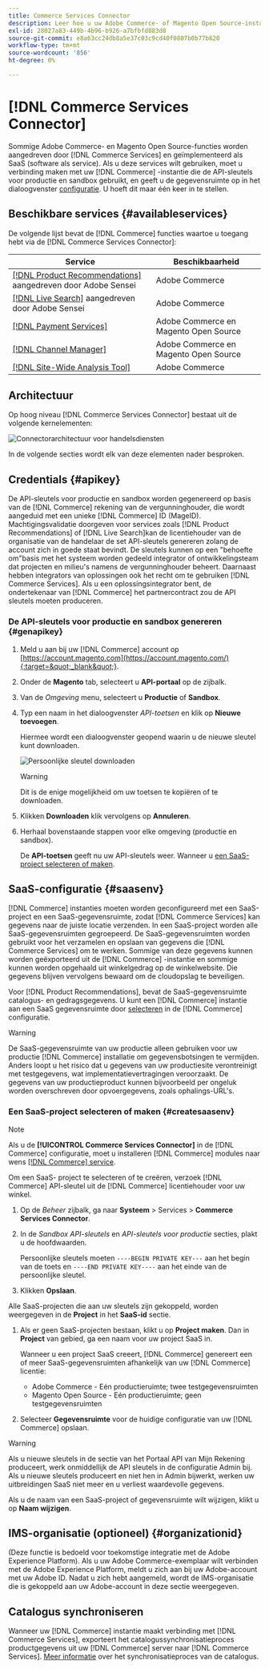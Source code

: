 ```yaml
---
title: Commerce Services Connector
description: Leer hoe u uw Adobe Commerce- of Magento Open Source-instantie integreert met de API-sleutels voor productie en sandbox.
exl-id: 28027a83-449b-4b96-b926-a7bfbfd883d8
source-git-commit: e8a63cc24db8a5e37c03c9cd40f0807b0b77b620
workflow-type: tm+mt
source-wordcount: '856'
ht-degree: 0%

---
```


# [!DNL Commerce Services Connector]

Sommige Adobe Commerce- en Magento Open Source-functies worden aangedreven door [!DNL Commerce Services]  en geïmplementeerd als SaaS (software als service). Als u deze services wilt gebruiken, moet u verbinding maken met uw [!DNL Commerce] -instantie die de API-sleutels voor productie en sandbox gebruikt, en geeft u de gegevensruimte op in het dialoogvenster [configuratie](https://docs.magento.com/user-guide/configuration/services/saas.html). U hoeft dit maar één keer in te stellen.

## Beschikbare services {#availableservices}

De volgende lijst bevat de [!DNL Commerce] functies waartoe u toegang hebt via de [!DNL Commerce Services Connector]:

| Service | Beschikbaarheid |
| ---|--- |
| [[!DNL Product Recommendations]](/help/product-recommendations/overview.md) aangedreven door Adobe Sensei | Adobe Commerce |
| [[!DNL Live Search]](/help/live-search/overview.md) aangedreven door Adobe Sensei | Adobe Commerce |
| [[!DNL Payment Services]](/help/payment-services/overview.md) | Adobe Commerce en Magento Open Source |
| [[!DNL Channel Manager]](https://experienceleague.adobe.com/docs/commerce-channels/channel-manager/intro-to-channel-manager/overview.html) | Adobe Commerce en Magento Open Source |
| [[!DNL Site-Wide Analysis Tool]](https://experienceleague.adobe.com/docs/commerce-operations/tools/site-wide-analysis-tool/intro.html) | Adobe Commerce |

## Architectuur

Op hoog niveau [!DNL Commerce Services Connector] bestaat uit de volgende kernelementen:

![Connectorarchitectuur voor handelsdiensten](assets/saas-config-sync-workflow.png)

In de volgende secties wordt elk van deze elementen nader besproken.

## Credentials {#apikey}

De API-sleutels voor productie en sandbox worden gegenereerd op basis van de [!DNL Commerce] rekening van de vergunninghouder, die wordt aangeduid met een unieke [!DNL Commerce] ID (MageID). Machtigingsvalidatie doorgeven voor services zoals [!DNL Product Recommendations] of [!DNL Live Search]kan de licentiehouder van de organisatie van de handelaar de set API-sleutels genereren zolang de account zich in goede staat bevindt. De sleutels kunnen op een &quot;behoefte om&quot;basis met het systeem worden gedeeld integrator of ontwikkelingsteam dat projecten en milieu&#39;s namens de vergunninghouder beheert. Daarnaast hebben integrators van oplossingen ook het recht om te gebruiken [!DNL Commerce Services]. Als u een oplossingsintegrator bent, de ondertekenaar van [!DNL Commerce] het partnercontract zou de API sleutels moeten produceren.

### De API-sleutels voor productie en sandbox genereren {#genapikey}

1. Meld u aan bij uw [!DNL Commerce] account op [https://account.magento.com](https://account.magento.com/){:target=&quot;_blank&quot;}.

1. Onder de **Magento** tab, selecteert u **API-portaal** op de zijbalk.

1. Van de _Omgeving_ menu, selecteert u **Productie** of **Sandbox**.

1. Typ een naam in het dialoogvenster _API-toetsen_ en klik op **Nieuwe toevoegen**.

   Hiermee wordt een dialoogvenster geopend waarin u de nieuwe sleutel kunt downloaden.

   ![Persoonlijke sleutel downloaden](assets/download-api-private-key.png)

   >[!WARNING]
   >
   > Dit is de enige mogelijkheid om uw toetsen te kopiëren of te downloaden.

1. Klikken **Downloaden** klik vervolgens op **Annuleren**.

1. Herhaal bovenstaande stappen voor elke omgeving (productie en sandbox).

   De **API-toetsen** geeft nu uw API-sleutels weer. Wanneer u [een SaaS-project selecteren of maken](#createsaasenv).

## SaaS-configuratie {#saasenv}

[!DNL Commerce] instanties moeten worden geconfigureerd met een SaaS-project en een SaaS-gegevensruimte, zodat [!DNL Commerce Services] kan gegevens naar de juiste locatie verzenden. In een SaaS-project worden alle SaaS-gegevensruimten gegroepeerd. De SaaS-gegevensruimten worden gebruikt voor het verzamelen en opslaan van gegevens die [!DNL Commerce Services] om te werken. Sommige van deze gegevens kunnen worden geëxporteerd uit de [!DNL Commerce] -instantie en sommige kunnen worden opgehaald uit winkelgedrag op de winkelwebsite. Die gegevens blijven vervolgens bewaard om de cloudopslag te beveiligen.

Voor [!DNL Product Recommendations], bevat de SaaS-gegevensruimte catalogus- en gedragsgegevens. U kunt een [!DNL Commerce] instantie aan een SaaS gegevensruimte door [selecteren](https://docs.magento.com/user-guide/configuration/services/saas.html) in de [!DNL Commerce] configuratie.

>[!WARNING]
>
> De SaaS-gegevensruimte van uw productie alleen gebruiken voor uw productie [!DNL Commerce] installatie om gegevensbotsingen te vermijden. Anders loopt u het risico dat u gegevens van uw productiesite verontreinigt met testgegevens, wat implementatievertragingen veroorzaakt. De gegevens van uw productieproduct kunnen bijvoorbeeld per ongeluk worden overschreven door opvoergegevens, zoals ophalings-URL&#39;s.

### Een SaaS-project selecteren of maken {#createsaasenv}

>[!NOTE]
>
> Als u de **[!UICONTROL Commerce Services Connector]** in de [!DNL Commerce] configuratie, moet u installeren [!DNL Commerce] modules naar wens [[!DNL Commerce] service](#availableservices).

Om een SaaS- project te selecteren of te creëren, verzoek [!DNL Commerce] API-sleutel uit de [!DNL Commerce] licentiehouder voor uw winkel.

1. Op de _Beheer_ zijbalk, ga naar **Systeem** > Services > **Commerce Services Connector**.

1. In de _Sandbox API-sleutels_ en _API-sleutels voor productie_ secties, plakt u de hoofdwaarden.

   Persoonlijke sleutels moeten `----BEGIN PRIVATE KEY---` aan het begin van de toets en `----END PRIVATE KEY----` aan het einde van de persoonlijke sleutel.

1. Klikken **Opslaan**.

Alle SaaS-projecten die aan uw sleutels zijn gekoppeld, worden weergegeven in de **Project** in het **SaaS-id** sectie.

1. Als er geen SaaS-projecten bestaan, klikt u op **Project maken**. Dan in **Project** van gebied, ga een naam voor uw project SaaS in.

   Wanneer u een project SaaS creeert, [!DNL Commerce] genereert een of meer SaaS-gegevensruimten afhankelijk van uw [!DNL Commerce] licentie:
   - Adobe Commerce - Eén productieruimte; twee testgegevensruimten
   - Magento Open Source - Eén productieruimte; geen testgegevensruimten

1. Selecteer **Gegevensruimte** voor de huidige configuratie van uw [!DNL Commerce] opslaan.

>[!WARNING]
>
> Als u nieuwe sleutels in de sectie van het Portaal API van Mijn Rekening produceert, werk onmiddellijk de API sleutels in de configuratie Admin bij. Als u nieuwe sleutels produceert en niet hen in Admin bijwerkt, werken uw uitbreidingen SaaS niet meer en u verliest waardevolle gegevens.

Als u de naam van een SaaS-project of gegevensruimte wilt wijzigen, klikt u op **Naam wijzigen**.

## IMS-organisatie (optioneel) {#organizationid}

(Deze functie is bedoeld voor toekomstige integratie met de Adobe Experience Platform). Als u uw Adobe Commerce-exemplaar wilt verbinden met de Adobe Experience Platform, meldt u zich aan bij uw Adobe-account met uw Adobe ID. Nadat u zich hebt aangemeld, wordt de IMS-organisatie die is gekoppeld aan uw Adobe-account in deze sectie weergegeven.

## Catalogus synchroniseren

Wanneer uw [!DNL Commerce] instantie maakt verbinding met [!DNL Commerce Services], exporteert het catalogussynchronisatieproces productgegevens uit uw [!DNL Commerce] server naar [!DNL Commerce Services]. [Meer informatie](catalog-sync.md) over het synchronisatieproces van de catalogus.

